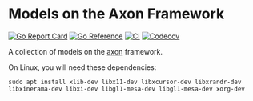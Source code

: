 # Models on the Axon Framework


[![Go Report Card](https://goreportcard.com/badge/github.com/Astera-org/models)](https://goreportcard.com/report/github.com/Astera-org/models)
[![Go Reference](https://pkg.go.dev/badge/github.com/Astera-org/models.svg)](https://pkg.go.dev/github.com/Astera-org/models)
[![CI](https://github.com/Astera-org/models/actions/workflows/ci.yml/badge.svg)](https://github.com/Astera-org/models/actions/workflows/ci.yml)
[![Codecov](https://codecov.io/gh/Astera-org/models/branch/master/graph/badge.svg?token=Hw5cInAxY3)](https://codecov.io/gh/Astera-org/models)

A collection of models on the [axon](https://github.com/Astera-org/axon) framework.

On Linux, you will need these dependencies:

`sudo apt install xlib-dev libx11-dev libxcursor-dev libxrandr-dev libxinerama-dev libxi-dev libgl1-mesa-dev libgl1-mesa-dev xorg-dev`
